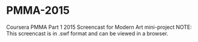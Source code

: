# PMMA-2015
Coursera PMMA Part 1 2015
Screencast for Modern Art mini-project
NOTE: This screencast is in .swf format and can be viewed in a browser.
